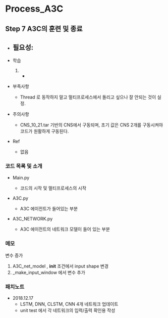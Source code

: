 # Process_A3C
## Step 7 A3C의 훈련 및 종료

- 필요성:
    - 

- 학습
    1. - 
    
- 부족사항
    - Thread 로 동작하지 말고 멀티프로세스에서 돌리고 싶으나 잘 안되는 것이 실정.

- 주의사항
    - CNS_10_21.tar 기반의 CNS에서 구동되며, 초기 값은 CNS 2개를 구동시켜야 코드가 원활하게 구동된다.
   
- Ref
    - 없음
   
### 코드 목록 및 소개
- Main.py
    - 코드의 시작 및 멀티프로세스의 시작
    
- A3C.py
    - A3C 에이전트가 들어있는 부분
    
- A3C_NETWORK.py
    - A3C 에이전트의 네트워크 모델이 들어 있는 부분    

### 메모
변수 증가
1. A3C_net_model , __init__ 조건에서 input shape 변경
2. _make_input_window 에서 변수 추가

### 패치노트
- 2018.12.17
    - LSTM, DNN, CLSTM, CNN 4개 네트워크 업데이트
    - unit test 에서 각 네트워크의 입력/출력 확인용 작성